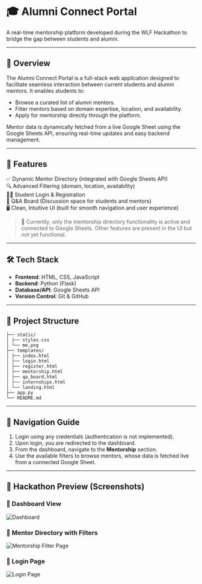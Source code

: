 # 🎓 Alumni Connect Portal

A real-time mentorship platform developed during the WLF Hackathon to bridge the gap between students and alumni.

---

## 📌 Overview

The Alumni Connect Portal is a full-stack web application designed to facilitate seamless interaction between current students and alumni mentors. It enables students to:

- Browse a curated list of alumni mentors.  
- Filter mentors based on domain expertise, location, and availability.  
- Apply for mentorship directly through the platform.

Mentor data is dynamically fetched from a live Google Sheet using the Google Sheets API, ensuring real-time updates and easy backend management.

---

## 🚀 Features

✅ Dynamic Mentor Directory (integrated with Google Sheets API)  
🔍 Advanced Filtering (domain, location, availability)  
🧑‍🎓 Student Login & Registration  
💬 Q&A Board (Discussion space for students and mentors)  
🖥️ Clean, Intuitive UI (built for smooth navigation and user experience)

> 🔧 Currently, only the mentorship directory functionality is active and connected to Google Sheets. Other features are present in the UI but not yet functional.

---

## 🛠️ Tech Stack

- **Frontend**: HTML, CSS, JavaScript  
- **Backend**: Python (Flask)  
- **Database/API**: Google Sheets API  
- **Version Control**: Git & GitHub

---

## 📂 Project Structure


```text
├── static/
│ ├── styles.css
│ └── me.png
├── templates/
│ ├── index.html
│ ├── login.html
│ ├── register.html
│ ├── mentorship.html
│ ├── qa_board.html
│ ├── internships.html
│ └── landing.html
├── app.py
└── README.md
```
---

## 🧭 Navigation Guide

1. Login using any credentials (authentication is not implemented).  
2. Upon login, you are redirected to the dashboard.  
3. From the dashboard, navigate to the **Mentorship** section.  
4. Use the available filters to browse mentors, whose data is fetched live from a connected Google Sheet.

---

## 📸 Hackathon Preview (Screenshots)

### 🔹 Dashboard View  
![Dashboard](static/screenshots/dashboard.png)

### 🔹 Mentor Directory with Filters  
![Mentorship Filter Page](static/screenshots/mentors.png)

### 🔹 Login Page  
![Login Page](static/screenshots/login.png)

